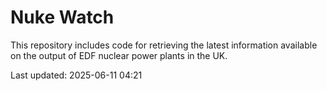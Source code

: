 # Nuke Watch

This repository includes code for retrieving the latest information available on the output of EDF nuclear power plants in the UK.

Last updated: 2025-06-11 04:21